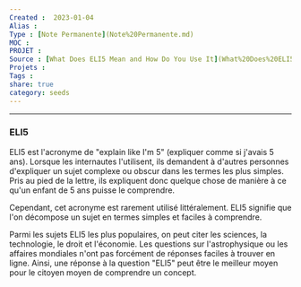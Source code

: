 ```yaml
---
Created :  2023-01-04
Alias :
Type : [Note Permanente](Note%20Permanente.md)
MOC : 
PROJET :
Source : [What Does ELI5 Mean and How Do You Use It](What%20Does%20ELI5%20Mean%20and%20How%20Do%20You%20Use%20It.md)
Projets :
Tags : 
share: true
category: seeds
---
```



***

### ELI5

ELI5 est l'acronyme de "explain like I'm 5" (expliquer comme si j'avais 5 ans). Lorsque les internautes l'utilisent, ils demandent à d'autres personnes d'expliquer un sujet complexe ou obscur dans les termes les plus simples. Pris au pied de la lettre, ils expliquent donc quelque chose de manière à ce qu'un enfant de 5 ans puisse le comprendre.

Cependant, cet acronyme est rarement utilisé littéralement. ELI5 signifie que l'on décompose un sujet en termes simples et faciles à comprendre.

Parmi les sujets ELI5 les plus populaires, on peut citer les sciences, la technologie, le droit et l'économie. Les questions sur l'astrophysique ou les affaires mondiales n'ont pas forcément de réponses faciles à trouver en ligne. Ainsi, une réponse à la question "ELI5" peut être le meilleur moyen pour le citoyen moyen de comprendre un concept.
